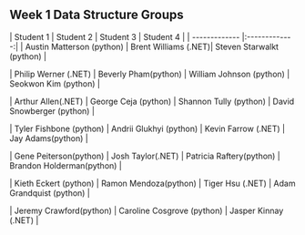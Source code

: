 ## Week 1 Data Structure Groups

| Student  1       | Student     2      | Student    3       | Student       4    |
| ------------- |:-------------:|
| Austin Matterson (python)   | Brent Williams (.NET)|  Steven Starwalkt (python)     |

| Philip Werner (.NET)     | Beverly Pham(python) | William Johnson (python) | Seokwon Kim (python)    | 

| Arthur Allen(.NET)      | George Ceja (python)      | Shannon Tully (python) | David Snowberger (python)    |

| Tyler Fishbone (python)     | Andrii Glukhyi (python) |  Kevin Farrow (.NET)      | Jay Adams(python)      |

| Gene Peiterson(python) | Josh Taylor(.NET)      | Patricia Raftery(python)      | Brandon Holderman(python) |

| Kieth Eckert (python)      | Ramon Mendoza(python)      | Tiger Hsu (.NET) | Adam Grandquist (python)      |

| Jeremy Crawford(python) |  Caroline Cosgrove (python)     |	Jasper Kinnay (.NET)   |